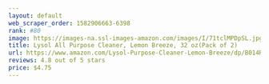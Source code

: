 ```yaml
---
layout: default 
﻿web_scraper_order: 1582906663-6398
rank: #80
image: https://images-na.ssl-images-amazon.com/images/I/71tclMPDpSL.jpg
title: Lysol All Purpose Cleaner, Lemon Breeze, 32 oz(Pack of 2)
url: https://www.amazon.com/Lysol-Purpose-Cleaner-Lemon-Breeze/dp/B014RGCE2Y/ref=zg_mw_hpc_80?_encoding=UTF8&psc=1&refRID=25WQDBTAJF2JRCYG7BG8
reviews: 4.8 out of 5 stars
price: $4.75 
---
```

